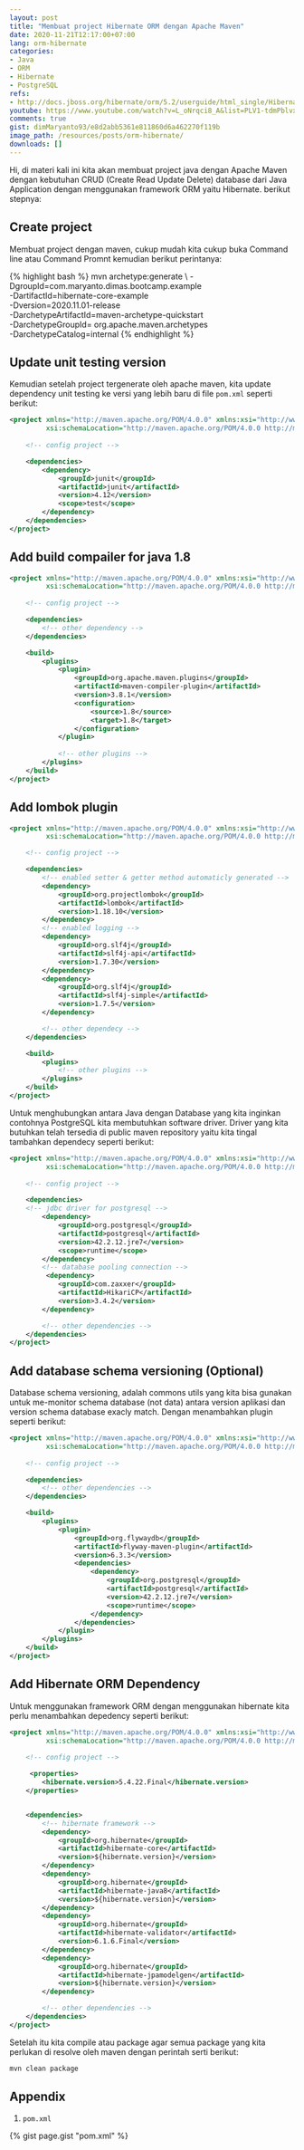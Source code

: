```yaml
---
layout: post
title: "Membuat project Hibernate ORM dengan Apache Maven"
date: 2020-11-21T12:17:00+07:00
lang: orm-hibernate
categories:
- Java
- ORM
- Hibernate
- PostgreSQL
refs: 
- http://docs.jboss.org/hibernate/orm/5.2/userguide/html_single/Hibernate_User_Guide.html
youtube: https://www.youtube.com/watch?v=L_oNrqci8_A&list=PLV1-tdmPblvxHxNh867D1JR4u52LgzeIr&index=5
comments: true
gist: dimMaryanto93/e8d2abb5361e811860d6a462270f119b
image_path: /resources/posts/orm-hibernate/
downloads: []
---
```


Hi, di materi kali ini kita akan membuat project java dengan Apache Maven dengan kebutuhan CRUD (Create Read Update Delete) database dari Java Application dengan menggunakan framework ORM yaitu Hibernate. berikut stepnya:

## Create project

Membuat project dengan maven, cukup mudah kita cukup buka Command line atau Command Promnt kemudian berikut perintanya:

{% highlight bash %}
mvn archetype:generate \ 
 -DgroupId=com.maryanto.dimas.bootcamp.example \
 -DartifactId=hibernate-core-example \
 -Dversion=2020.11.01-release \
 -DarchetypeArtifactId=maven-archetype-quickstart \
 -DarchetypeGroupId= org.apache.maven.archetypes \
 -DarchetypeCatalog=internal
{% endhighlight %}

## Update unit testing version

Kemudian setelah project tergenerate oleh apache maven, kita update dependency unit testing ke versi yang lebih baru di file `pom.xml` seperti berikut:

```xml
<project xmlns="http://maven.apache.org/POM/4.0.0" xmlns:xsi="http://www.w3.org/2001/XMLSchema-instance"
         xsi:schemaLocation="http://maven.apache.org/POM/4.0.0 http://maven.apache.org/xsd/maven-4.0.0.xsd">
    
    <!-- config project -->

    <dependencies>
        <dependency>
            <groupId>junit</groupId>
            <artifactId>junit</artifactId>
            <version>4.12</version>
            <scope>test</scope>
        </dependency>
    </dependencies>
</project>
```

## Add build compailer for java 1.8

```xml
<project xmlns="http://maven.apache.org/POM/4.0.0" xmlns:xsi="http://www.w3.org/2001/XMLSchema-instance"
         xsi:schemaLocation="http://maven.apache.org/POM/4.0.0 http://maven.apache.org/xsd/maven-4.0.0.xsd">
    
    <!-- config project -->

    <dependencies>
        <!-- other dependency -->
    </dependencies>

    <build>
        <plugins>
            <plugin>
                <groupId>org.apache.maven.plugins</groupId>
                <artifactId>maven-compiler-plugin</artifactId>
                <version>3.8.1</version>
                <configuration>
                    <source>1.8</source>
                    <target>1.8</target>
                </configuration>
            </plugin>
        
            <!-- other plugins -->
        </plugins>
    </build>
</project>
```

## Add lombok plugin

```xml
<project xmlns="http://maven.apache.org/POM/4.0.0" xmlns:xsi="http://www.w3.org/2001/XMLSchema-instance"
         xsi:schemaLocation="http://maven.apache.org/POM/4.0.0 http://maven.apache.org/xsd/maven-4.0.0.xsd">

    <!-- config project -->

    <dependencies> 
        <!-- enabled setter & getter method automaticly generated -->
        <dependency>
            <groupId>org.projectlombok</groupId>
            <artifactId>lombok</artifactId>
            <version>1.18.10</version>
        </dependency>
        <!-- enabled logging -->
        <dependency>
            <groupId>org.slf4j</groupId>
            <artifactId>slf4j-api</artifactId>
            <version>1.7.30</version>
        </dependency>
        <dependency>
            <groupId>org.slf4j</groupId>
            <artifactId>slf4j-simple</artifactId>
            <version>1.7.5</version>
        </dependency>

        <!-- other dependecy -->
    </dependencies>

    <build>
        <plugins>
            <!-- other plugins -->
        </plugins>
    </build>
</project>
```

Untuk menghubungkan antara Java dengan Database yang kita inginkan contohnya PostgreSQL kita membutuhkan software driver. Driver yang kita butuhkan telah tersedia di public maven repository yaitu kita tingal tambahkan dependecy seperti berikut:

```xml
<project xmlns="http://maven.apache.org/POM/4.0.0" xmlns:xsi="http://www.w3.org/2001/XMLSchema-instance"
         xsi:schemaLocation="http://maven.apache.org/POM/4.0.0 http://maven.apache.org/xsd/maven-4.0.0.xsd">
    
    <!-- config project -->

    <dependencies>
    <!-- jdbc driver for postgresql -->
        <dependency>
            <groupId>org.postgresql</groupId>
            <artifactId>postgresql</artifactId>
            <version>42.2.12.jre7</version>
            <scope>runtime</scope>
        </dependency>
        <!-- database pooling connection -->
         <dependency>
            <groupId>com.zaxxer</groupId>
            <artifactId>HikariCP</artifactId>
            <version>3.4.2</version>
        </dependency>

        <!-- other dependencies -->
    </dependencies>
</project>

```

## Add database schema versioning (Optional)

Database schema versioning, adalah commons utils yang kita bisa gunakan untuk me-monitor schema database (not data) antara version aplikasi dan version schema database exacly match. Dengan menambahkan plugin seperti berikut:

```xml
<project xmlns="http://maven.apache.org/POM/4.0.0" xmlns:xsi="http://www.w3.org/2001/XMLSchema-instance"
         xsi:schemaLocation="http://maven.apache.org/POM/4.0.0 http://maven.apache.org/xsd/maven-4.0.0.xsd">
    
    <!-- config project -->

    <dependencies>
        <!-- other dependencies -->
    </dependencies>

    <build>
        <plugins>
            <plugin>
                <groupId>org.flywaydb</groupId>
                <artifactId>flyway-maven-plugin</artifactId>
                <version>6.3.3</version>
                <dependencies>
                    <dependency>
                        <groupId>org.postgresql</groupId>
                        <artifactId>postgresql</artifactId>
                        <version>42.2.12.jre7</version>
                        <scope>runtime</scope>
                    </dependency>
                </dependencies>
            </plugin>
        </plugins>
    </build>
</project>
```

## Add Hibernate ORM Dependency

Untuk menggunakan framework ORM dengan menggunakan hibernate kita perlu menambahkan depedency seperti berikut:

```xml
<project xmlns="http://maven.apache.org/POM/4.0.0" xmlns:xsi="http://www.w3.org/2001/XMLSchema-instance"
         xsi:schemaLocation="http://maven.apache.org/POM/4.0.0 http://maven.apache.org/xsd/maven-4.0.0.xsd">
    
    <!-- config project -->

     <properties>
        <hibernate.version>5.4.22.Final</hibernate.version>
    </properties>


    <dependencies>
        <!-- hibernate framework -->
        <dependency>
            <groupId>org.hibernate</groupId>
            <artifactId>hibernate-core</artifactId>
            <version>${hibernate.version}</version>
        </dependency>
        <dependency>
            <groupId>org.hibernate</groupId>
            <artifactId>hibernate-java8</artifactId>
            <version>${hibernate.version}</version>
        </dependency>
        <dependency>
            <groupId>org.hibernate</groupId>
            <artifactId>hibernate-validator</artifactId>
            <version>6.1.6.Final</version>
        </dependency>
        <dependency>
            <groupId>org.hibernate</groupId>
            <artifactId>hibernate-jpamodelgen</artifactId>
            <version>${hibernate.version}</version>
        </dependency>

        <!-- other dependencies -->
    </dependencies>
</project>
```

Setelah itu kita compile atau package agar semua package yang kita perlukan di resolve oleh maven dengan perintah serti berikut:

```bash
mvn clean package
```

## Appendix

1. `pom.xml`

{% gist page.gist "pom.xml" %}